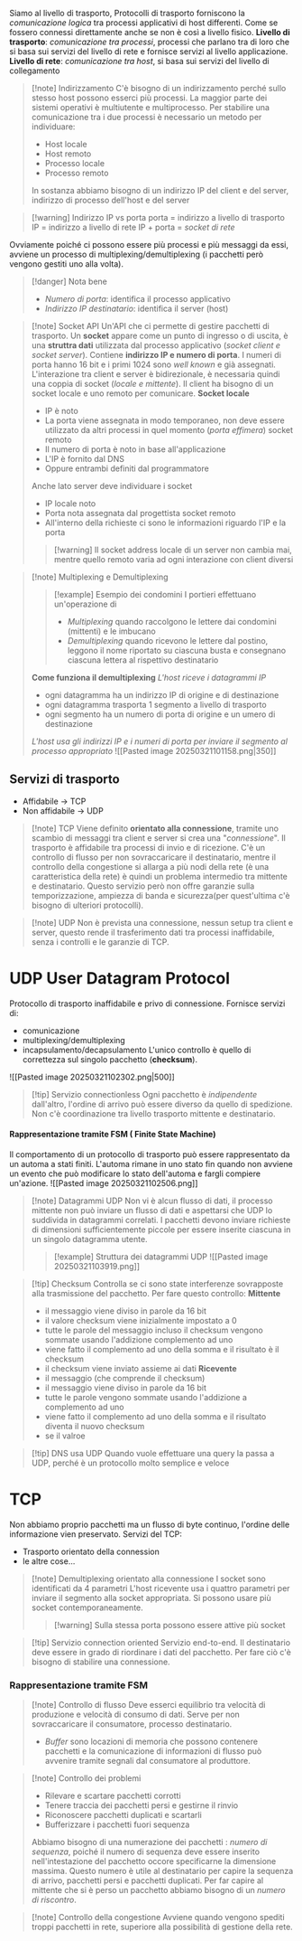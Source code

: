 Siamo al livello di trasporto, 
Protocolli di trasporto forniscono la *comunicazione logica* tra processi applicativi di host differenti. Come se fossero connessi direttamente anche se non è così a livello fisico.
**Livello di trasporto**: *comunicazione tra processi*, processi che parlano tra di loro che si basa sui servizi del livello di rete e fornisce servizi al livello applicazione.
**Livello di rete**: *comunicazione tra host*, si basa sui servizi del livello di collegamento

>[!note] Indirizzamento
>C'è bisogno di un indirizzamento perché sullo stesso host possono esserci più processi. 
>La maggior parte dei sistemi operativi è multiutente e multiprocesso.
>Per stabilire una comunicazione tra i due processi è necessario un metodo per individuare:
>- Host locale
>- Host remoto 
>- Processo locale
>- Processo remoto
>
>In sostanza abbiamo bisogno di un indirizzo IP del client e del server, indirizzo di processo dell'host e del server

>[!warning] Indirizzo IP vs porta
>porta = indirizzo a livello di trasporto
>IP = indirizzo a livello di rete
>IP + porta = *socket di rete*

Ovviamente poiché ci possono essere più processi e più messaggi da essi, avviene un processo di multiplexing/demultiplexing (i pacchetti però vengono gestiti uno alla volta).

>[!danger] Nota bene
>- *Numero di porta*: identifica il processo applicativo
>- *Indirizzo IP destinatario*: identifica il server (host)

>[!note] Socket API
>Un'API che ci permette di gestire pacchetti di trasporto.
>Un **socket** appare come un punto di ingresso o di uscita, è una **struttra dati** utilizzata dal processo applicativo (*socket client e socket server*). Contiene **indirizzo IP e numero di porta**. I numeri di porta hanno 16 bit e i primi 1024 sono *well known* e già assegnati.
>L'interazione tra client e server è bidirezionale, è necessaria quindi una coppia di socket (*locale e mittente*). 
>Il client ha bisogno di un socket locale e uno remoto per comunicare.
>**Socket locale**
>- IP è noto
>- La porta viene assegnata in modo temporaneo, non deve essere utilizzato da altri processi in quel momento (*porta effimera*)
>socket remoto
>- Il numero di porta è noto in base all'applicazione
>- L'IP è fornito dal DNS
>- Oppure entrambi definiti dal programmatore
>
> Anche lato server deve individuare i socket
> - IP locale noto
> - Porta nota assegnata dal progettista
> socket remoto
> - All'interno della richieste ci sono le informazioni riguardo l'IP e la porta
>
>>[!warning] Il socket address locale di un server non cambia mai, mentre quello remoto varia ad ogni interazione con client diversi

>[!note] Multiplexing e Demultiplexing
>>[!example] Esempio dei condomini
>>I portieri effettuano un'operazione di 
>>- *Multiplexing* quando raccolgono le lettere dai condomini (mittenti) e le imbucano
>>- *Demultiplexing* quando ricevono le lettere dal postino, leggono il nome riportato su ciascuna busta e consegnano ciascuna lettera al rispettivo destinatario
>
>**Come funziona il demultiplexing**
>*L'host riceve i datagrammi IP* 
>- ogni datagramma ha un indirizzo IP di origine e di destinazione
>- ogni datagramma trasporta 1 segmento a livello di trasporto
>- ogni segmento ha un numero di porta di origine e un umero di destinazione
>
>*L'host usa gli indirizzi IP e i numeri di porta per inviare il segmento al processo appropriato*
>![[Pasted image 20250321101158.png|350]]
>
>
## Servizi di trasporto
- Affidabile -> TCP
- Non affidabile -> UDP

>[!note] TCP
>Viene definito **orientato alla connessione**, tramite uno scambio di messaggi tra client e server si crea una "*connessione*".
>Il trasporto è affidabile tra processi di invio e di ricezione. C'è un controllo di flusso per non sovraccaricare il destinatario, mentre il controllo della congestione si allarga a più nodi della rete (è una caratteristica della rete) è quindi un problema intermedio tra mittente e destinatario.
>Questo servizio però non offre garanzie sulla temporizzazione, ampiezza di banda e sicurezza(per quest'ultima c'è bisogno di ulteriori protocolli).

>[!note] UDP
>Non è prevista una connessione, nessun setup tra client e server, questo rende il trasferimento dati tra processi inaffidabile, senza i controlli e le garanzie di TCP.

# UDP User Datagram Protocol
Protocollo di trasporto inaffidabile e privo di connessione. 
Fornisce servizi di:
- comunicazione
- multiplexing/demultiplexing
- incapsulamento/decapsulamento
L'unico controllo è quello di correttezza sul singolo pacchetto (**checksum**).

![[Pasted image 20250321102302.png|500]]

>[!tip] Servizio connectionless
>Ogni pacchetto è *indipendente* dall'altro, l'ordine di arrivo può essere diverso da quello di spedizione. Non c'è coordinazione tra livello trasporto mittente e destinatario.

#### Rappresentazione tramite FSM ( Finite State Machine)
Il comportamento di un protocollo di trasporto può essere rappresentato da un automa a stati finiti. L'automa rimane in uno stato fin quando non avviene un evento che può modificare lo stato dell'automa e fargli compiere un'azione.
![[Pasted image 20250321102506.png]]
>[!note] Datagrammi UDP
>Non vi è alcun flusso di dati, il processo mittente non può inviare un flusso di dati e aspettarsi che UDP lo suddivida in datagrammi correlati.
I pacchetti devono inviare richieste di dimensioni sufficientemente piccole per essere inserite ciascuna in un singolo datagramma utente.
>>[!example] Struttura dei datagrammi UDP
>>![[Pasted image 20250321103919.png]]

>[!tip] Checksum
>Controlla se ci sono state interferenze sovrapposte alla trasmissione del pacchetto. 
>Per fare questo controllo:
>**Mittente**
>- il messaggio viene diviso in parole da 16 bit
>- il valore checksum viene inizialmente impostato a 0
>- tutte le parole del messaggio incluso il checksum vengono sommate usando l'addizione complemento ad uno
>- viene fatto il complemento ad uno della somma e il risultato è il checksum
>- il checksum viene inviato assieme ai dati
>**Ricevente**
>- il messaggio (che comprende il checksum)
>- il messaggio viene diviso in parole da 16 bit
>- tutte le parole vengono sommate usando l'addizione a complemento ad uno
>- viene fatto il complemento ad uno della somma e il risultato diventa il nuovo checksum
>- se il valroe 
>

>[!tip] DNS usa UDP
Quando vuole effettuare una query la passa a UDP, perché è un protocollo molto semplice e veloce 

# TCP
Non abbiamo proprio pacchetti ma un flusso di byte continuo, l'ordine delle informazione vien preservato.
Servizi del TCP:
- Trasporto orientato della connession
- le altre cose...
>[!note] Demultiplexing orientato alla connessione
>I socket sono identificati da 4 parametri
>L'host ricevente usa i quattro parametri per inviare il segmento alla socket appropriata. Si possono usare più socket contemporaneamente.
>>[!warning] Sulla stessa porta possono essere attive più socket

>[!tip] Servizio connection oriented
>Servizio end-to-end.
>Il destinatario deve essere in grado di riordinare i dati del pacchetto. Per fare ciò c'è bisogno di stabilire una connessione.

### Rappresentazione tramite FSM

>[!note] Controllo di flusso
>Deve esserci equilibrio tra velocità di produzione e velocità di consumo di dati.
>Serve per non sovraccaricare il consumatore, processo destinatario.
>- *Buffer* sono locazioni di memoria che possono contenere pacchetti e la comunicazione di informazioni di flusso può avvenire tramite segnali dal consumatore al produttore. 

>[!note] Controllo dei problemi
>- Rilevare e scartare pacchetti corrotti
>- Tenere traccia dei pacchetti persi e gestirne il rinvio
>- Riconoscere pacchetti duplicati e scartarli
>- Bufferizzare i pacchetti fuori sequenza 
>
>Abbiamo bisogno di una numerazione dei pacchetti : *numero di sequenza*, poiché il numero di sequenza deve essere inserito nell'intestazione del pacchetto occore specificarne la dimensione massima.
>Questo numero è utile al destinatario per capire la sequenza di arrivo, pacchetti persi e pacchetti duplicati.
>Per far capire al mittente che si è perso un pacchetto abbiamo bisogno di un *numero di riscontro*.

>[!note] Controllo della congestione
>Avviene quando vengono spediti troppi pacchetti in rete, superiore alla possibilità di gestione della rete.



